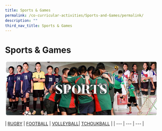 ```yaml
---
title: Sports & Games
permalink: /co-curricular-activities/Sports-and-Games/permalink/
description: ""
third_nav_title: Sports & Games
---
```

# **Sports & Games**

![](/images/RESIZED%20Banner_CCA_SPORTS.jpg)

| [RUGBY](/school-experience/co-curriculum/cca/sports-and-games/rugby) | [FOOTBALL](/school-experience/co-curriculum/cca/sports-and-games/football) | [VOLLEYBALL](https://greenridgesec.moe.edu.sg/school-experience/co-curriculum/co-curricular-activities-cca/sports-and-games/volleyball)| [TCHOUKBALL](https://greenridgesec.moe.edu.sg/school-experience/co-curriculum/co-curricular-activities-cca/sports-and-games/tchoukball) |
| --- | --- | --- |